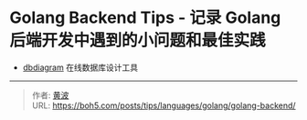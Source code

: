 # Golang Backend Tips - 记录 Golang 后端开发中遇到的小问题和最佳实践


- [dbdiagram](https://dbdiagram.io/) 在线数据库设计工具


---

> 作者: [黄波](https://boh5.com)  
> URL: https://boh5.com/posts/tips/languages/golang/golang-backend/  


